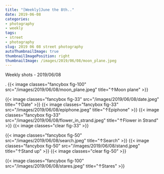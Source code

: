 ```yaml
---
title: "[Weekly]June the 8th.."
date: 2019-06-08
categories:
- photography
- weekly
tags:
- street
- photography
slug: 2019 06 08 street photography
autoThumbnailImage: true
thumbnailImagePosition: right
thumbnailImage: /images/2019/06/08/moon_plane.jpeg
---
```


Weekly shots - 2019/06/08
<!--more-->

.
{{< image classes="fancybox fig-100" src="/images/2019/06/08/moon_plane.jpeg"  title="↑Moon plane" >}}

{{< image classes="fancybox fig-33" src="/images/2019/06/08/date.jpeg"  title="↑Date" >}}
{{< image classes="fancybox fig-33" src="/images/2019/06/08/epiphone.jpeg"  title="↑Epiphone" >}}
{{< image classes="fancybox fig-33" src="/images/2019/06/08/flower_in_strand.jpeg"  title="↑Flower in Strand" >}}
{{< image classes="clear fig-33" >}}

{{< image classes="fancybox fig-50" src="/images/2019/06/08/search.jpeg"  title="↑Search" >}}
{{< image classes="fancybox fig-50" src="/images/2019/06/08/stand.jpeg"  title="↑Stand up" >}}
{{< image classes="clear fig-50" >}}

{{< image classes="fancybox fig-100" src="/images/2019/06/08/stares.jpeg"  title="↑Stares" >}}